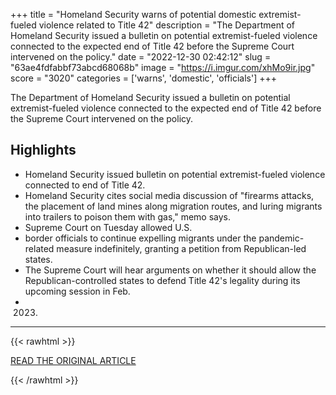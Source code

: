 +++
title = "Homeland Security warns of potential domestic extremist-fueled violence related to Title 42"
description = "The Department of Homeland Security issued a bulletin on potential extremist-fueled violence connected to the expected end of Title 42 before the Supreme Court intervened on the policy."
date = "2022-12-30 02:42:12"
slug = "63ae4fdfabbf73abcd68068b"
image = "https://i.imgur.com/xhMo9ir.jpg"
score = "3020"
categories = ['warns', 'domestic', 'officials']
+++

The Department of Homeland Security issued a bulletin on potential extremist-fueled violence connected to the expected end of Title 42 before the Supreme Court intervened on the policy.

## Highlights

- Homeland Security issued bulletin on potential extremist-fueled violence connected to end of Title 42.
- Homeland Security cites social media discussion of "firearms attacks, the placement of land mines along migration routes, and luring migrants into trailers to poison them with gas," memo says.
- Supreme Court on Tuesday allowed U.S.
- border officials to continue expelling migrants under the pandemic-related measure indefinitely, granting a petition from Republican-led states.
- The Supreme Court will hear arguments on whether it should allow the Republican-controlled states to defend Title 42's legality during its upcoming session in Feb.
- 2023.

---

{{< rawhtml >}}
  <p class="article-category">
    <a target="_blank" href="https://www.cbsnews.com/news/title-42-homeland-security-bulletin-domestic-extremist-fueled-violence/">READ THE ORIGINAL ARTICLE</a>
  </p>
{{< /rawhtml >}}

